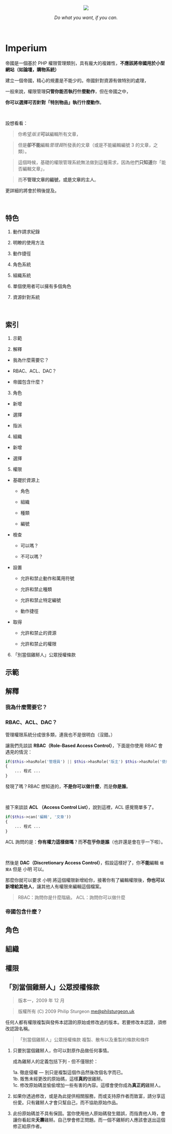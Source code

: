 <p align="center">
  <img src="http://imgur.com/NFw6Fwu.png"/>
</p>
<p align="center">
  <i>Do what you want, if you can.</i>
</p>

&nbsp;

# Imperium

帝國是一個基於 PHP 權限管理類別，具有龐大的複雜性，**不應該將帝國用於小型網站（如論壇，購物系統）**

建立一個帝國，精心的規畫是不能少的。帝國針對資源有做特別的處理，

一般來說，權限管理**只管你能否執行什麼動作**，但在帝國之中，

**你可以選擇可否針對「特別物品」執行什麼動作**。

&nbsp;

設想看看：

> 你希望*版主***可以**編輯所有文章，

> 但是**卻不能**編輯*管理員*所發表的文章（或是不能編輯編號 3 的文章，之類）。

> 這個時候，基礎的權限管理系統無法做到這種需求，因為他們**只知道**你「能否編輯文章」，

> 而**不管理文章的編號，或是文章的主人**。

更詳細的將會於稍後提及。

&nbsp;

## 特色

1. 動作請求紀錄

2. 明瞭的使用方法

3. 動作捷徑

4. 角色系統

5. 組織系統

6. 單個使用者可以擁有多個角色

7. 資源針對系統

&nbsp;

## 索引

1. 示範

2. 解釋

  * 我為什麼需要它？
  
  * RBAC、ACL、DAC？
  
  * 帝國包含什麼？

3. 角色

  * 新增
  
  * 選擇
  
  * 指派

4. 組織

  * 新增
  
  * 選擇

5. 權限

  * 基礎於資源上
  
    * 角色
    
    * 組織
    
    * 種類
    
    * 編號

  * 檢查
  
    * 可以嗎？
    
    * 不可以嗎？
  
  * 設置

    * 允許和禁止動作和萬用符號
  
    * 允許和禁止種類

    * 允許和禁止特定編號
    
    * 動作捷徑

  * 取得
  
    * 允許和禁止的資源
    
    * 允許和禁止的權限

6. 「別當個雞掰人」公眾授權條款

## 示範

## 解釋

### 我為什麼需要它？

### RBAC、ACL、DAC？

管理權限系統分成很多類，連我也不是很明白（沒錯。）

讓我們先談談 **RBAC（Role-Based Access Control）**，下面是你使用 RBAC 會遇見的情況：

```php
if($this->hasRole('管理員') || $this->hasRole('版主') $this->hasRole('使用者'))
{
    ... 程式 ...
}
```

發現了嗎？RBAC 想知道的，**不是你可以做什麼**，而是**你是誰**。

&nbsp;

接下來談談 **ACL （Access Control List）**，說到這裡，ACL 感覺簡單多了。

```php
if($this->can('編輯', '文章'))
{
    ... 程式 ...
}
```

ACL 詢問的是：**你有權力這樣做嗎**？而**不在乎你是誰**（也許還是會在乎一下啦）。

&nbsp;

然後是 **DAC（Discretionary Access Control）**，假設這樣好了，你**不能**編輯 `檔案A` 但是 小明 可以。

那麼你就可以要求 小明 將這個權限新增給你，接著你有了編輯權限後，**你也可以新增給其他人**，讓其他人有權限來編輯這個檔案。

> RBAC：詢問你是什麼階級。
> ACL：詢問你可以做什麼

### 帝國包含什麼？

## 角色

## 組織

## 權限

## 「別當個雞掰人」公眾授權條款

> 版本一，2009 年 12 月

> 版權所有 (C) 2009 Philip Sturgeon <me@philsturgeon.uk>
 
任何人都有權限複製與發佈本認證的原始或修改過的版本。若要修改本認證，須修改認證名稱。

> 「別當個雞掰人」公眾授權條款
>  複製、散布以及重製的條款和條件

 1. 只要別當個雞掰人，你可以對原作品做任何事情。

     成為雞掰人的定義包括下列 - 但不僅限於：
     
	 1a. 徹底侵權 — 別只是複製這個作品然後改個名字而已。  
	 1b. 販售未經更改的原始碼，這樣**真的**很雞掰。  
	 1c. 修改原始碼並偷偷增加一些有害的內容。這樣會使你成為**真正的**雞掰人。  

 2. 如果你透過修改，或是為此提供相關服務，而或支持原作者而致富，請分享這份愛。只有雞掰人才會只幫自己，而不協助原始作品。
 
 3. 此份原始碼並不具有保固。當你使用他人原始碼發生錯誤，而指責他人時，會讓你看起來**夭壽**雞掰。自己學會修正問題。而一個不雞掰的人應該會送出這個修正給原作者。
